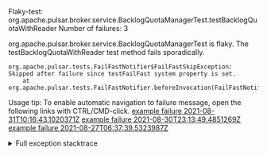         
Flaky-test: org.apache.pulsar.broker.service.BacklogQuotaManagerTest.testBacklogQuotaWithReader
Number of failures: 3

org.apache.pulsar.broker.service.BacklogQuotaManagerTest is flaky. The testBacklogQuotaWithReader test method fails sporadically.

```
org.apache.pulsar.tests.FailFastNotifier$FailFastSkipException: Skipped after failure since testFailFast system property is set.
	at org.apache.pulsar.tests.FailFastNotifier.beforeInvocation(FailFastNotifier.java:88)

```

Usage tip: To enable automatic navigation to failure message, open the following links with CTRL/CMD-click.
[example failure 2021-08-31T10:16:43.1020371Z](https://github.com/apache/pulsar/runs/3471501156?check_suite_focus=true#step:10:2153)
[example failure 2021-08-30T23:13:49.4851269Z](https://github.com/apache/pulsar/runs/3467152431?check_suite_focus=true#step:9:1463)
[example failure 2021-08-27T06:37:39.5323987Z](https://github.com/apache/pulsar/runs/3440411059?check_suite_focus=true#step:9:3385)


<details>
<summary>Full exception stacktrace</summary>
<code><pre>
org.apache.pulsar.tests.FailFastNotifier$FailFastSkipException: Skipped after failure since testFailFast system property is set.
	at org.apache.pulsar.tests.FailFastNotifier.beforeInvocation(FailFastNotifier.java:88)

</pre></code>
</details>

